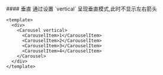 <cn>
#### 垂直
通过设置 `vertical` 呈现垂直模式,此时不显示左右箭头
</cn>

```tpl
<template>
  <div>
    <Carousel vertical>
      <CarouselItem>1</CarouselItem>
      <CarouselItem>2</CarouselItem>
      <CarouselItem>3</CarouselItem>
      <CarouselItem>4</CarouselItem>
    </Carousel>  
  </div>
</template>
```